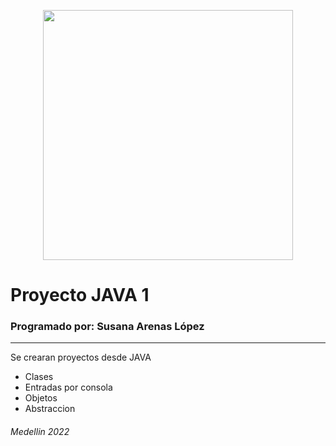 <p align="center">
 <img src="https://assets.pokemon.com/assets/cms2/img/pokedex/full/131.png" width="400" height="400">
</p>


  # Proyecto JAVA 1
### Programado por: Susana Arenas López

***
Se crearan proyectos desde JAVA 

- Clases
- Entradas por consola
- Objetos
- Abstraccion

###### Medellin 2022
